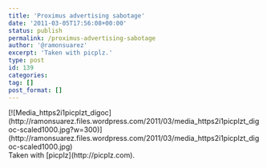 ```yaml
---
title: 'Proximus advertising sabotage'
date: '2011-03-05T17:56:08+00:00'
status: publish
permalink: /proximus-advertising-sabotage
author: '@ramonsuarez'
excerpt: 'Taken with picplz.'
type: post
id: 139
categories:
tag: []
post_format: []
---
```

<div class="p_embed p_image_embed">[![Media_https2i1picplzt_digoc](http://ramonsuarez.files.wordpress.com/2011/03/media_https2i1picplzt_digoc-scaled1000.jpg?w=300)](http://ramonsuarez.files.wordpress.com/2011/03/media_https2i1picplzt_digoc-scaled1000.jpg)</div>Taken with [picplz](http://picplz.com). 